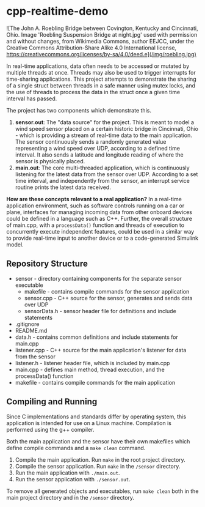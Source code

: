 # cpp-realtime-demo

![The John A. Roebling Bridge between Covington, Kentucky and Cincinnati, Ohio. Image 'Roebling Suspension Bridge at night.jpg' used with permission and without changes, from Wikimedia Commons, author EEJCC, under the Creative Commons Attribution-Share Alike 4.0 International license, https://creativecommons.org/licenses/by-sa/4.0/deed.e](/img/roebling.jpg)

In real-time applications, data often needs to be accessed or mutated by multiple threads at once. Threads may also be used to trigger interrupts for time-sharing applications. This project attempts to demonstrate the sharing of a single struct between threads in a safe manner using mutex locks, and the use of threads to process the data in the struct once a given time interval has passed.

The project has two components which demonstrate this.
1. **sensor.out**: The "data source" for the project. This is meant to model a wind speed sensor placed on a certain historic bridge in Cincinnati, Ohio - which is providing a stream of real-time data to the main application. The sensor continuously sends a randomly generated value representing a wind speed over UDP, according to a defined time interval. It also sends a latitude and longitude reading of where the sensor is physically placed.
2. **main.out**: The core multi-threaded application, which is continuously listening for the latest data from the sensor over UDP. According to a set time interval, and independently from the sensor, an interrupt service routine prints the latest data received.

**How are these concepts relevant to a real application?**
In a real-time application environment, such as software controls running on a car or plane, interfaces for managing incoming data from other onboard devices could be defined in a language such as C++. Further, the overall structure of main.cpp, with a ```processData()``` function and threads of execution to concurrently execute independent features, could be used in a similar way to provide real-time input to another device or to a code-generated Simulink model.

## Repository Structure
* sensor - directory containing components for the separate sensor executable
    * makefile - contains compile commands for the sensor application
    * sensor.cpp - C++ source for the sensor, generates and sends data over UDP
    * sensorData.h - sensor header file for definitions and include statements
* .gitignore
* README.md
* data.h - contains common definitions and include statements for main.cpp
* listener.cpp - C++ source for the main application's listener for data from the sensor
* listener.h - listener header file, which is included by main.cpp
* main.cpp - defines main method, thread execution, and the processData() function
* makefile - contains compile commands for the main application

## Compiling and Running
Since C implementations and standards differ by operating system, this application is intended for use on a Linux machine. Compilation is performed using the g++ compiler.

Both the main application and the sensor have their own makefiles which define compile commands and a ```make clean``` command.

1. Compile the main application. Run ```make``` in the root project directory.
2. Compile the sensor application. Run ```make``` in the ```/sensor``` directory.
3. Run the main application with ```./main.out```.
4. Run the sensor application with ```./sensor.out```.

To remove all generated objects and executables, run ```make clean``` both in the main project directory and in the ```/sensor``` directory.